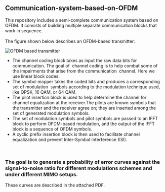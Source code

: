 ## Communication-system-based-on-OFDM
This repository includes a semi-complete communication system based on OFDM. It consists of building multiple separate communication blocks that work in sequence.  
<br>
The figure shown below describes an OFDM-based transmitter:

  ![OFDM based transmitter](https://github.com/gehadelkoumy/readme-formatting/assets/68203785/62166318-049e-45fa-a5df-066d3cb0fdc6)


- The channel coding block takes as input the raw data bits for communication. The goal of 
channel coding is to help combat some of the impairments that arise from the communication 
channel. Here we use linear block codes.
-  The symbol mapper takes the coded bits and produces a corresponding set of modulation 
symbols according to the modulation technique used, like QPSK, 16 QAM, or 64 QAM.
- The pilot insertion block is used to help determine the channel for channel equalization
at the receiver.The pilots are known symbols that the transmitter and the receiver agree on;
they are inserted among the set of generated modulation symbols.
- The set of modulation symbols and pilot symbols are passed to an IFFT block to perform
OFDM-based modulation, and the output of the IFFT block is a sequence of OFDM symbols.
- A cyclic prefix insertion block is then used to facilitate channel equalization and prevent
Inter-Symbol Interference (ISI).

<br>

### The goal is to generate a probability of error curves against the signal-to-noise ratio for different modulations schemes and under different MIMO setups.
These curves are described in the attached PDF.
